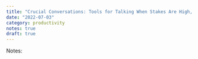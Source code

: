 ```yaml
---
title: "Crucial Conversations: Tools for Talking When Stakes Are High, by Kerry Patterson, Joseph Grenny, Ron McMillan, Al Switzler"
date: "2022-07-03"
category: productivity
notes: true
draft: true
---
```


Notes: